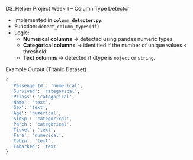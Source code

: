 DS_Helper Project
Week 1 – Column Type Detector  

- Implemented in **`column_detector.py`**.  
- Function: `detect_column_types(df)`  
- Logic:  
  - **Numerical columns** → detected using pandas numeric types.  
  - **Categorical columns** → identified if the number of unique values < threshold.  
  - **Text columns** → detected if dtype is `object` or `string`.  

Example Output (Titanic Dataset)  
```python
{
  'PassengerId': 'numerical',
  'Survived': 'categorical',
  'Pclass': 'categorical',
  'Name': 'text',
  'Sex': 'text',
  'Age': 'numerical',
  'SibSp': 'categorical',
  'Parch': 'categorical',
  'Ticket': 'text',
  'Fare': 'numerical',
  'Cabin': 'text',
  'Embarked': 'text'
}

